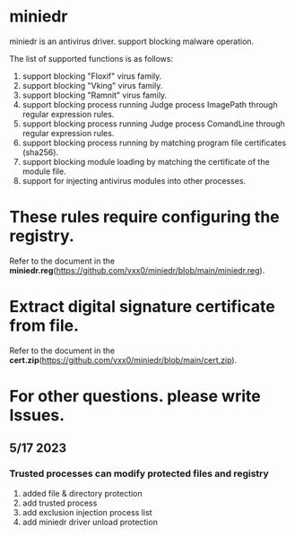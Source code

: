 # miniedr
miniedr is an antivirus driver. support blocking malware operation.

The list of supported functions is as follows:
1. support blocking "Floxif" virus family.
2. support blocking "Vking" virus family.
3. support blocking "Ramnit" virus family.
4. support blocking process running Judge process ImagePath through regular expression rules.
5. support blocking process running Judge process ComandLine through regular expression rules.
6. support blocking process running by matching program file certificates (sha256).
7. support blocking module loading by matching the certificate of the module file.
8. support for injecting antivirus modules into other processes.

# These rules require configuring the registry.
Refer to the document in the __miniedr.reg__(https://github.com/vxx0/miniedr/blob/main/miniedr.reg).


# Extract digital signature certificate from file.
Refer to the document in the __cert.zip__(https://github.com/vxx0/miniedr/blob/main/cert.zip).

# For other questions. please write Issues.



## 5/17 2023 
### Trusted processes can modify protected files and registry
1. added file & directory protection
2. add trusted process
3. add exclusion injection process list
4. add miniedr driver unload protection
